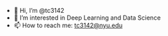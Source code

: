 - 👋 Hi, I’m @tc3142
- 👀 I’m interested in Deep Learning and Data Science
- 📫 How to reach me: tc3142@nyu.edu

<!---
tc3142/tc3142 is a ✨ special ✨ repository because its `README.md` (this file) appears on your GitHub profile.
You can click the Preview link to take a look at your changes.
--->
